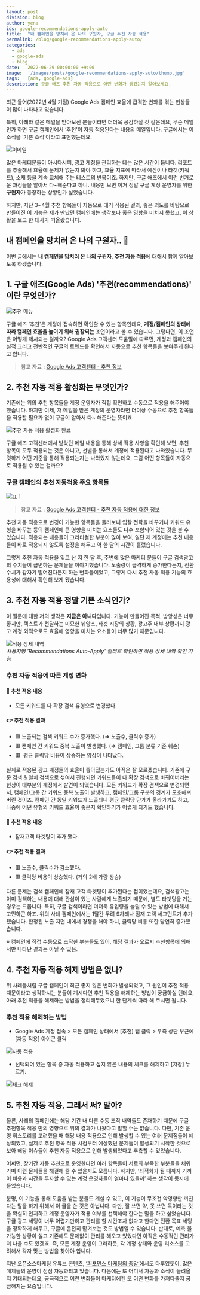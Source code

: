 ```yaml
---
layout: post
division: blog
author: yena
ids: google-recommendations-apply-auto
title:  "내 캠페인을 망치러 온 나의 구원자, 구글 추천 자동 적용"
permalink: /blog/google-recommendations-apply-auto/
categories:
  - ads
  - google-ads
  - blog
date:   2022-06-29 00:00:00 +9:00
image:  '/images/posts/google-recommendations-apply-auto/thumb.jpg'
tags:   [ads, google-ads]
description: 구글 애즈 추천 자동 적용으로 어떤 변화가 생겼는지 알아보세요.
---
```


최근 들어(2022년 4월 기점) Google Ads 캠페인 효율에 급격한 변화를 겪는 현상들이 많이 나타나고 있습니다.

특히, 아래와 같은 메일을 받아보신 분들이라면 더더욱 공감하실 것 같은데요, 무슨 메일인가 하면 구글 캠페인에서 ‘추천'이 자동 적용된다는 내용의 메일입니다. 구글에서는 이 소식을 ‘기쁜 소식’이라고 표현했는데요.

![이메일](/images/posts/google-recommendations-apply-auto/01.png)

많은 마케터분들이 아시다시피, 광고 계정을 관리하는 데는 많은 시간이 듭니다. 리포트를 추출해서 효율에 문제가 없는지 봐야 하고, 효율 지표에 따라서 예산이나 타겟(키워드), 소재 등을 계속 교체해 주는 테스트의 반복이죠. 하지만, 구글 애즈에서 이런 번거로운 과정들을 알아서 다~해준다고 하니. 내용만 보면 이거 정말 구글 계정 운영자를 위한 **구원자**가 등장하는 상황인가 싶었습니다.

하지만, 지난 3~4월 추천 항목들이 자동으로 대거 적용된 결과, 좋은 의도를 바탕으로 만들어진 이 기능은 제가 만났던 캠페인에는 생각보다 좋은 영향을 미치지 못했고, 이 상황을 보고 한 대사가 떠올랐습니다.

## 내 캠페인을 망치러 온 나의 구원자.. 👭

이번 글에서는 **내 캠페인을 망치러 온 나의 구원자**, **추천 자동 적용**에 대해서 함께 알아보도록 하겠습니다.

## 1. 구글 애즈(Google Ads) '추천(recommendations)' 이란 무엇인가?

![추천 메뉴](/images/posts/google-recommendations-apply-auto/02.png)

구글 애즈 ‘추천'은 계정에 접속하면 확인할 수 있는 항목인데요, **계정/캠페인의 상태에 따라 캠페인 효율을 높이기 위해 권장되는** 조언이라고 볼 수 있습니다. 그렇다면, 이 조언은 어떻게 제시되는 걸까요? Google Ads 고객센터 도움말에 따르면, 계정과 캠페인의 실적 그리고 전반적인 구글의 트렌드를 확인해서 자동으로 추천 항목들을 보여주게 된다고 합니다.

> 참고 자료 : [Google Ads 고객센터 - 추천 정보](https://support.google.com/google-ads/answer/3448398?hl=ko)

## 2. 추천 자동 적용 활성화는 무엇인가?

기존에는 위의 추천 항목들을 계정 운영자가 직접 확인하고 수동으로 적용을 해주어야 했습니다. 하지만 이제, 저 메일을 받은 계정의 운영자라면 더이상 수동으로 추천 항목들을 적용할 필요가 없이 구글이 알아서 다~ 해준다는 뜻이죠.

![추천 자동 적용 활성화 완료](/images/posts/google-recommendations-apply-auto/03.png)

구글 애즈 고객센터에서 받았던 메일 내용을 통해 상세 적용 사항을 확인해 보면, 추천 항목이 모두 적용되는 것은 아니고, 선별을 통해서 계정에 적용된다고 나와있습니다. 뚜렷하게 어떤 기준을 통해 적용되는지는 나와있지 않는데요, 그럼 어떤 항목들이 자동으로 적용될 수 있는 걸까요?

### 구글 캠페인의 추천 자동적용 주요 항목들

![표 1](/images/posts/google-recommendations-apply-auto/table.png)

> 참고 자료 : [Google Ads 고객센터 - 추천 자동 적용에 대한 정보](https://support.google.com/google-ads/answer/10279006?hl=ko&ref_topic=10169260)

추천 자동 적용으로 변경이 가능한 항목들을 둘러보니 입찰 전략을 바꾸거나 키워드 유형을 바꾸는 등의 캠페인에 큰 영향을 미치는 요소들도 다수 포함되어 있는 것을 볼 수 있습니다. 적용되는 내용들이 크리티컬한 부분이 많아 보여, 일단 제 계정에는 추천 내용들이 바로 적용되지 않도록 설정을 해두고 약 한 달의 시간이 흘렀습니다.

그렇게 추천 자동 적용을 잊고 산 지 한 달 후, 주변에 많은 마케터 분들이 구글 검색광고의 수치들이 급변하는 문제들을 이야기했습니다. 노출량이 급격하게 증가한다든지, 전환 수치가 갑자기 떨어진다든지 하는 변화들이었고, 그렇게 다시 추천 자동 적용 기능의 효용성에 대해서 확인해 보게 됐습니다.

## 3. 추천 자동 적용 정말 기쁜 소식인가?

이 질문에 대한 저의 생각은 **지금은 아니다**입니다. 기능이 만들어진 목적, 방향성은 너무 좋지만, 텍스트가 전달하는 미묘한 뉘앙스, 타겟 시장의 상황, 광고주 내부 상황까지 광고 계정 외적으로도 효율에 영향을 미치는 요소들이 너무 많기 때문입니다.

<div class="gallery-box">
  <div class="gallery">
    <img src="/images/posts/google-recommendations-apply-auto/04.png" alt="적용 상세 내역">
  </div>
  <em>사용자명 'Recommendations Auto-Apply' 필터로 확인하면  적용 상세 내역 확인 가능</em>
</div>

### 추천 자동 적용에 따른 계정 변화

#### 📌 추천 적용 내용
* 모든 키워드를 다 확장 검색 유형으로 변경했다.

#### 👉 추천 적용 결과
* 🟩 노출되는 검색 키워드 수가 증가했다. (⇒ 노출수, 클릭수 증가)
* 🟥 캠페인 간 키워드 중복 노출이 발생했다. (⇒ 캠페인, 그룹 분류 기준 훼손)
* 🟥  평균 클릭당 비용이 상승하는 양상이 나타났다.

실제로 적용된 광고 계정들의 효율이 좋아졌는가도 아직은 잘 모르겠습니다. 기존에 구문 검색 & 일치 검색으로 섞여서 진행되던 키워드들이 다 확장 검색으로 바뀌어버리는 현상이 대부분의 계정에서 발견이 되었습니다. 모든 키워드가 확장 검색으로 변경되면서, 캠페인/그룹 간 키워드 중복 노출이 발생하고, 캠페인/그룹 구분의 경계가 모호해져 버린 것이죠. 캠페인 간 동일 키워드가 노출되니 평균 클릭당 단가가 올라가기도 하고, 나중에 어떤 유형의 키워드 효율이 좋은지 확인하기가 어렵게 되기도 했습니다.

#### 📌 추천 적용 내용
* 잠재고객 타겟팅이 추가 됐다.

#### 👉 추천 적용 결과
* 🟥 노출수, 클릭수가 감소했다.
* 🟥 클릭당 비용이 상승했다. (거의 2배 가량 상승)

다른 문제는 검색 캠페인에 잠재 고객 타겟팅이 추가된다는 점이었는데요, 검색광고는 이미 검색하는 내용에 대해 관심이 있는 사람에게 노출되기 때문에, 별도 타겟팅을 거는 경우는 드뭅니다. 특히, 구글 검색이라면 더더욱 유입량을 늘릴 수 있는 방법에 대해서 고민하곤 하죠. 위의 사례 캠페인에서는 1달간 무려 9차례나 잠재 고객 세그먼트가 추가됐습니다. 한정된 노출 지면 내에서 경쟁을 해야 하니, 클릭당 비용 또한 당연히 증가했습니다.

※ 캠페인에 직접 수동으로 조작한 부분들도 있어, 해당 결과가 오로지 추천항목에 의해서만 나타난 결과는 아닐 수 있음.

## 4. 추천 자동 적용 해제 방법은 없나?

위 사례들처럼 구글 캠페인이 최근 좋지 않은 변화가 발생되었고, 그 원인이 추천 적용 때문이라고 생각하시는 분들이 계시다면 추천 적용을 해제하는 방법이 궁금하실 텐데요, 아래 추천 적용을 해제하는 방법을 정리해두었으니 한 단계씩 따라 해 주시면 됩니다.

### 추천 적용 해제하는 방법
* Google Ads 계정 접속 > 모든 캠페인 상태에서 [추천] 탭 클릭 > 우측 상단 부근에 [자동 적용] 아이콘 클릭

![자동 적용](/images/posts/google-recommendations-apply-auto/05.png)

* 선택되어 있는 항목 중 자동 적용하고 싶지 않은 내용의 체크를 해제하고 [저장] 누르기.

![체크 해제](/images/posts/google-recommendations-apply-auto/06.png)

## 5. 추천 자동 적용, 그래서 써? 말아?

물론, 사례의 캠페인에는 해당 기간 내 다른 수동 조작 내역들도 존재하기 때문에 구글 추천항목 적용 만의 영향으로 위의 결과가 나왔다고 말할 수는 없습니다. 다만, 기존 운영 히스토리를 고려했을 때 해당 내용 적용으로 인해 발생할 수 있는 여러 문제점들이 예상되었고, 실제로 추천 항목 적용 시점부터 예상했던 문제들이 발생되기 시작한 것으로 보아 해당 이슈들이 추천 자동 적용으로 인해 발생되었다고 추측할 수 있었습니다.

어쩌면, 장기간 자동 추천으로 운영한다면 여러 항목들이 서로의 부족한 부분들을 채워가며 이런 문제들을 해결해 줄 수 있을지도 모릅니다. 하지만, ‘최적화가 될 때까지 기꺼이 비용과 시간을 투자할 수 있는 계정 운영자들이 얼마나 있을까’ 하는 생각이 동시에 들었습니다.

분명, 이 기능을 통해 도움을 받는 분들도 계실 수 있고, 이 기능이 무조건 악영향만 끼친다는 말을 하기 위해서 이 글을 쓴 것은 아닙니다. 다만, 잘 쓰면 약, 못 쓰면 독이라는 것을 확실히 인지하고 계정 운영자가 적용 여부를 선택해야 한다는 말을 하고 싶었습니다. 구글 광고 세팅이 너무 어렵기만하고 관리를 할 시간조차 없다고 한다면 전환 목표 세팅을 정확하게 해두고, 구글에 온전히 맡겨보는 것도 방법일 수 있습니다. 반대로, 예측 불가능한 상황이 싫고 기존에도 문제없이 관리를 해오고 있었다면 아직은 수동적인 관리가 더 나을 수도 있겠죠. 즉, 모든 계정 운영이 그러하듯, 각 계정 상태와 운영 리소스를 고려해서 각자 맞는 방법을 찾아야 합니다.

지난 오픈소스마케팅 유튜브 콘텐츠, [‘퍼포먼스 마케팅의 종말’](https://youtu.be/nNpS-NIYreI)에서도 다루었듯이, 많은 매체들의 운영이 점점 자동화되고 있습니다. 다음에는 또 어디서 자동화 소식이 들려올지 기대되는데요, 궁극적으로 이런 변화들이 마케터에겐 또 어떤 변화를 가져다줄지 궁금해지는 요즘입니다.
